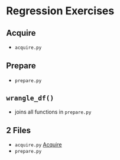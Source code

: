 # Regression Exercises

## Acquire

<a id="Acquire"></a>

- `acquire.py`

## Prepare

- `prepare.py`

## `wrangle_df()`

- joins all functions in `prepare.py`

## 2 Files

- `acquire.py`
  [Acquire](#Acquire)
- `prepare.py`
